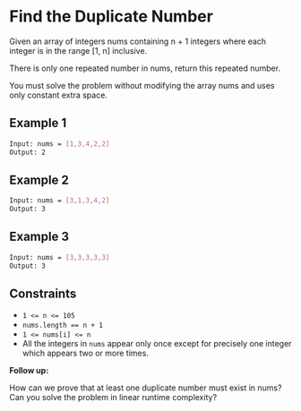 # Find the Duplicate Number

Given an array of integers nums containing n + 1 integers where each integer is in the range [1, n] inclusive.

There is only one repeated number in nums, return this repeated number.

You must solve the problem without modifying the array nums and uses only constant extra space.

## Example 1

```bash
Input: nums = [1,3,4,2,2]
Output: 2
```

## Example 2

```bash
Input: nums = [3,1,3,4,2]
Output: 3
```

## Example 3

```bash
Input: nums = [3,3,3,3,3]
Output: 3
```

## Constraints

- `1 <= n <= 105`
- `nums.length == n + 1`
- `1 <= nums[i] <= n`
- All the integers in `nums` appear only once except for precisely one integer which appears two or more times.

**Follow up:**

How can we prove that at least one duplicate number must exist in nums?
Can you solve the problem in linear runtime complexity?
